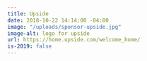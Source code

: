 ```yaml
---
title: Upside
date: 2018-10-22 14:14:00 -04:00
image: "/uploads/sponsor-upside.jpg"
image-alt: logo for upside
url: https://home.upside.com/welcome_home/
is-2019: false
---
```


